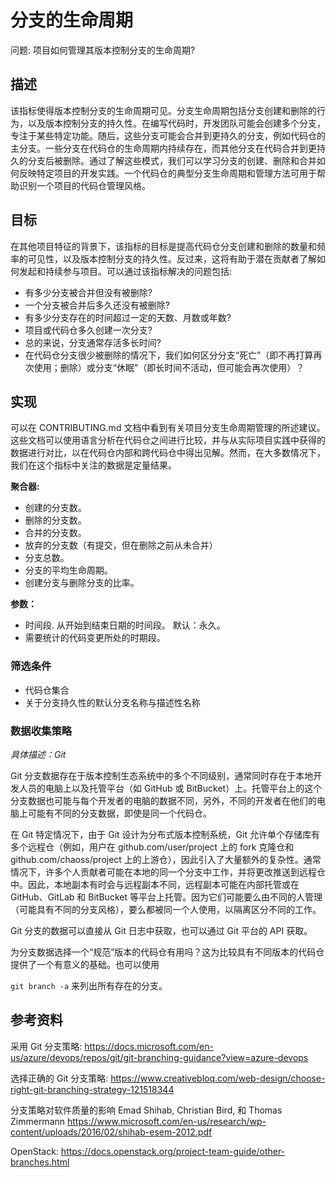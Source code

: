 # 分支的生命周期

问题:  项目如何管理其版本控制分支的生命周期?

## 描述
该指标使得版本控制分支的生命周期可见。分支生命周期包括分支创建和删除的行为，以及版本控制分支的持久性。在编写代码时，开发团队可能会创建多个分支，专注于某些特定功能。随后，这些分支可能会合并到更持久的分支，例如代码仓的主分支。一些分支在代码仓的生命周期内持续存在，而其他分支在代码合并到更持久的分支后被删除。通过了解这些模式，我们可以学习分支的创建、删除和合并如何反映特定项目的开发实践。一个代码仓的典型分支生命周期和管理方法可用于帮助识别一个项目的代码仓管理风格。

## 目标
在其他项目特征的背景下，该指标的目标是提高代码仓分支创建和删除的数量和频率的可见性，以及版本控制分支的持久性。反过来，这将有助于潜在贡献者了解如何发起和持续参与项目。可以通过该指标解决的问题包括:
- 有多少分支被合并但没有被删除?
- 一个分支被合并后多久还没有被删除?
- 有多少分支存在的时间超过一定的天数、月数或年数?
- 项目或代码仓多久创建一次分支?
- 总的来说，分支通常存活多长时间?
- 在代码仓分支很少被删除的情况下，我们如何区分分支“死亡”（即不再打算再次使用；删除）或分支“休眠”（即长时间不活动，但可能会再次使用）？

## 实现
可以在 CONTRIBUTING.md 文档中看到有关项目分支生命周期管理的所述建议。这些文档可以使用语言分析在代码仓之间进行比较，并与从实际项目实践中获得的数据进行对比，以在代码仓内部和跨代码仓中得出见解。然而，在大多数情况下，我们在这个指标中关注的数据是定量结果。

**聚合器:**
- 创建的分支数。
- 删除的分支数。
- 合并的分支数。
- 放弃的分支数（有提交，但在删除之前从未合并）
- 分支总数。
- 分支的平均生命周期。
- 创建分支与删除分支的比率。


**参数：**
- 时间段. 从开始到结束日期的时间段。 默认：永久。
- 需要统计的代码变更所处的时期段。

### 筛选条件
- 代码仓集合
- 关于分支持久性的默认分支名称与描述性名称


### 数据收集策略

*具体描述：Git*

Git 分支数据存在于版本控制生态系统中的多个不同级别，通常同时存在于本地开发人员的电脑上以及托管平台（如 GitHub 或 BitBucket）上。托管平台上的这个分支数据也可能与每个开发者的电脑的数据不同，另外，不同的开发者在他们的电脑上可能有不同的分支数据，即使是同一个代码仓。

在 Git 特定情况下，由于 Git 设计为分布式版本控制系统，Git 允许单个存储库有多个远程仓（例如，用户在 github.com/user/project 上的 fork 克隆仓和 github.com/chaoss/project 上的上游仓），因此引入了大量额外的复杂性。通常情况下，许多个人贡献者可能在本地的同一个分支中工作，并将更改推送到远程仓中。因此，本地副本有时会与远程副本不同，远程副本可能在内部托管或在 GitHub、GitLab 和 BitBucket 等平台上托管。因为它们可能要么由不同的人管理（可能具有不同的分支风格），要么都被同一个人使用，以隔离区分不同的工作。

Git 分支的数据可以直接从 Git 日志中获取，也可以通过 Git 平台的 API 获取。

为分支数据选择一个“规范”版本的代码仓有用吗？这为比较具有不同版本的代码仓提供了一个有意义的基础。也可以使用

`git branch -a` 来列出所有存在的分支。


## 参考资料

采用 Git 分支策略: https://docs.microsoft.com/en-us/azure/devops/repos/git/git-branching-guidance?view=azure-devops

选择正确的 Git 分支策略: https://www.creativebloq.com/web-design/choose-right-git-branching-strategy-121518344      

分支策略对软件质量的影响 Emad Shihab, Christian Bird, 和 Thomas Zimmermann
https://www.microsoft.com/en-us/research/wp-content/uploads/2016/02/shihab-esem-2012.pdf

OpenStack:
https://docs.openstack.org/project-team-guide/other-branches.html